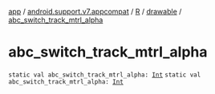 [app](../../../index.md) / [android.support.v7.appcompat](../../index.md) / [R](../index.md) / [drawable](index.md) / [abc_switch_track_mtrl_alpha](./abc_switch_track_mtrl_alpha.md)

# abc_switch_track_mtrl_alpha

`static val abc_switch_track_mtrl_alpha: `[`Int`](https://kotlinlang.org/api/latest/jvm/stdlib/kotlin/-int/index.html)
`static val abc_switch_track_mtrl_alpha: `[`Int`](https://kotlinlang.org/api/latest/jvm/stdlib/kotlin/-int/index.html)